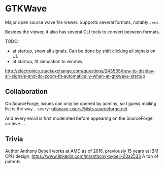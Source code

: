 # GTKWave

Major open source wave file viewer. Supports several formats, notably `.vcd`.

Besides the viewer, it also has several CLI tools to convert between formats.

TODO:

- at startup, show all signals. Can be done by shift clicking all signals on UI.
- at startup, fit simulation to window.

<http://electronics.stackexchange.com/questions/243535/how-to-display-all-signals-and-do-zoom-fit-automatically-when-at-gtkwave-startup>

## Collaboration

On SourceForge, issues can only be opened by admins, so I guess mailing list is the way... scary: <gtkwave-users@lists.sourceforge.net>

And every email is first moderated before appearing on the SourceForge archive.....

## Trivia

Author Anthony Bybell works at AMD as of 2016, previously 15 years at IBM CPU design: <https://www.linkedin.com/in/anthony-bybell-00a2533> A ton of patents.
